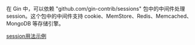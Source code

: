 
在 Gin 中，可以依赖 "github.com/gin-contrib/sessions" 包中的中间件处理 session。这个包中的中间件支持 cookie、MemStore、Redis、Memcached、MongoDB 等存储引擎。

[session用法示例](t/08_session.go)